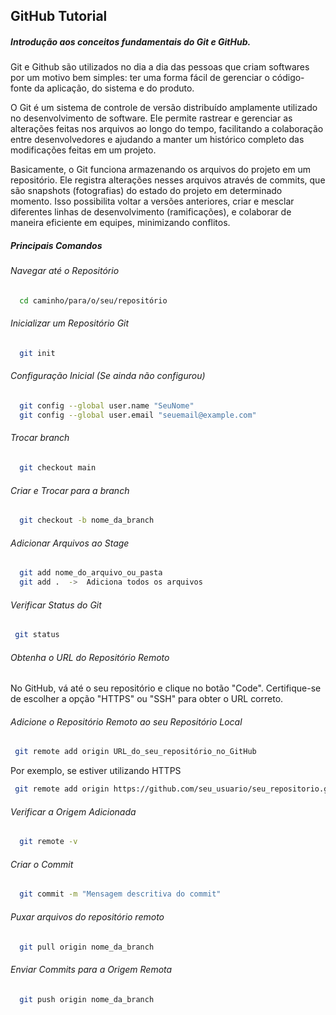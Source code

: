 <h2> GitHub Tutorial </h2> 

<h5>Introdução aos conceitos fundamentais do Git e GitHub.</h5>
<p>Git e Github são utilizados no dia a dia das pessoas que criam softwares por um motivo bem simples: ter uma forma fácil de gerenciar o código-fonte da aplicação, do sistema e do produto.
  
O Git é um sistema de controle de versão distribuído amplamente utilizado no desenvolvimento de software. Ele permite rastrear e gerenciar as alterações feitas nos arquivos ao longo do tempo, facilitando a colaboração entre desenvolvedores e ajudando a manter um histórico completo das modificações feitas em um projeto.

Basicamente, o Git funciona armazenando os arquivos do projeto em um repositório. Ele registra alterações nesses arquivos através de commits, que são snapshots (fotografias) do estado do projeto em determinado momento. Isso possibilita voltar a versões anteriores, criar e mesclar diferentes linhas de desenvolvimento (ramificações), e colaborar de maneira eficiente em equipes, minimizando conflitos.

</p>

<h5> Principais Comandos </h5>

<h6> Navegar até o Repositório </h6>

```bash 
  cd caminho/para/o/seu/repositório
```

<h6>Inicializar um Repositório Git</h6>

```bash
  git init
```

<h6>Configuração Inicial (Se ainda não configurou)</h6>

```bash
  git config --global user.name "SeuNome"
  git config --global user.email "seuemail@example.com"
```

<h6>Trocar branch</h6>

```bash
  git checkout main
 ```

<h6>Criar e Trocar para a branch</h6>

```bash
  git checkout -b nome_da_branch
 ```

<h6> Adicionar Arquivos ao Stage </h6>

```bash
  git add nome_do_arquivo_ou_pasta
  git add .  ->  Adiciona todos os arquivos
```

<h6> Verificar Status do Git </h6>

```bash
 git status
```

<h6>Obtenha o URL do Repositório Remoto</h6>
<p>No GitHub, vá até o seu repositório e clique no botão "Code". Certifique-se de escolher a opção "HTTPS" ou "SSH" para obter o URL correto.</p>

<h6> Adicione o Repositório Remoto ao seu Repositório Local </h6>

```bash
 git remote add origin URL_do_seu_repositório_no_GitHub
```

<p>Por exemplo, se estiver utilizando HTTPS<p>

```bash
 git remote add origin https://github.com/seu_usuario/seu_repositorio.git
```

<h6> Verificar a Origem Adicionada </h6>

```bash
  git remote -v
```

<h6> Criar o Commit </h6>

```bash
  git commit -m "Mensagem descritiva do commit"
```

<h6> Puxar arquivos do repositório remoto </h6>

```bash
  git pull origin nome_da_branch
```

<h6> Enviar Commits para a Origem Remota </h6>

```bash
  git push origin nome_da_branch
```
